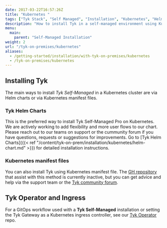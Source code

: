 ```yaml
---
date: 2017-03-22T16:57:26Z
title: "Kubernetes "
tags: ["Tyk Stack", "Self Managed", "Installation", "Kubernetes", "Helm Chart", "Tyk Operator"]
description: "How to install Tyk in a self-managed environment using Kubernetes"
menu:
  main:
    parent: "Self-Managed Installation"
weight: 2
url: "/tyk-on-premises/kubernetes"
aliases:
  - /getting-started/installation/with-tyk-on-premises/kubernetes
  - /tyk-on-premises/kubernetes
---
```


## Installing Tyk

The main ways to install *Tyk Self-Managed* in a Kubernetes cluster are via Helm charts or via Kubernetes manifest files.

### Tyk Helm Charts
This is the preferred way to install Tyk Self-Managed Pro on Kubernetes. 
We are actively working to add flexibility and more user flows to our chart. Please reach out
to our teams on support or the cummunity forum if you have questions, requests or suggestions for improvements.
Go to [Tyk Helm Charts]({{< ref "/content/tyk-on-prem/installation/kubernetes/helm-chart.md" >}}) for detailed installation instructions.

### Kubernetes manifest files
You can also install Tyk using Kubernetes manifest file. The [GH repository](https://github.com/TykTechnologies/tyk-k8s) 
that assist with this method is currently inactive, but you can get advice and help via the 
support team or the [Tyk community forum](https://community.tyk.io/).

## Tyk Operator and Ingress 
For a GitOps workflow used with a **Tyk Self-Managed** installation or setting the Tyk Gateway as a Kubernetes ingress controller, 
see our [Tyk Operator](https://github.com/TykTechnologies/tyk-operator) repo. 
